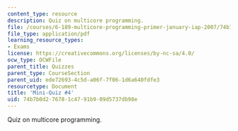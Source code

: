 ```yaml
---
content_type: resource
description: Quiz on multicore programming.
file: /courses/6-189-multicore-programming-primer-january-iap-2007/74b7b0d276781c4791b909d5737db98e_quiz4.pdf
file_type: application/pdf
learning_resource_types:
- Exams
license: https://creativecommons.org/licenses/by-nc-sa/4.0/
ocw_type: OCWFile
parent_title: Quizzes
parent_type: CourseSection
parent_uid: ede72693-4c5d-a06f-7f06-1d6a640fdfe3
resourcetype: Document
title: 'Mini-Quiz #4'
uid: 74b7b0d2-7678-1c47-91b9-09d5737db98e
---
```

Quiz on multicore programming.